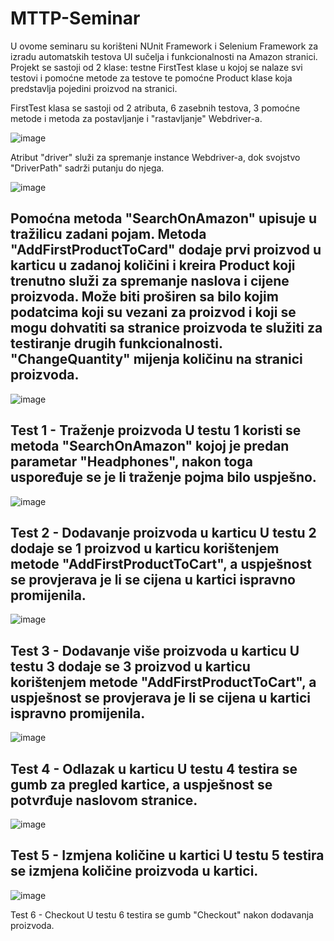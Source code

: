 # MTTP-Seminar

U ovome seminaru su korišteni NUnit Framework i Selenium Framework za izradu automatskih testova UI sučelja i funkcionalnosti na Amazon stranici. Projekt se sastoji od 2 klase: testne FirstTest klase u kojoj se nalaze svi testovi i pomoćne metode za testove te pomoćne Product klase koja predstavlja pojedini proizvod na stranici.

FirstTest klasa se sastoji od 2 atributa, 6 zasebnih testova, 3 pomoćne metode i metoda za postavljanje i "rastavljanje" Webdriver-a. 

![image](https://user-images.githubusercontent.com/54780312/216853439-699d941f-9f28-463b-903d-c3788ca7fe5b.png)

Atribut "driver" služi za spremanje instance Webdriver-a, dok svojstvo "DriverPath"  sadrži putanju do njega.

![image](https://user-images.githubusercontent.com/54780312/216853476-aa175cc2-9754-46ca-adb3-82d72fc1fa17.png)

Pomoćna metoda "SearchOnAmazon" upisuje u tražilicu zadani pojam.
Metoda "AddFirstProductToCard" dodaje prvi proizvod u karticu u zadanoj količini i kreira Product koji trenutno služi za spremanje naslova i cijene proizvoda. Može biti proširen sa bilo kojim podatcima koji su vezani za proizvod i koji se mogu dohvatiti sa stranice proizvoda te služiti za testiranje drugih funkcionalnosti.
"ChangeQuantity" mijenja količinu na stranici proizvoda.
---------------------------------------------------------------------------------------------------------------------------------------------------
![image](https://user-images.githubusercontent.com/54780312/216854201-a68f56a3-bd9e-45fe-b11a-cb231d457cd3.png)

Test 1 - Traženje proizvoda
U testu 1 koristi se metoda "SearchOnAmazon" kojoj je predan parametar "Headphones", nakon toga uspoređuje se je li traženje pojma bilo uspješno.
---------------------------------------------------------------------------------------------------------------------------------------------------

![image](https://user-images.githubusercontent.com/54780312/216854215-fa79b00d-a2d8-42bb-b887-0437871a562f.png)

Test 2 - Dodavanje proizvoda u karticu
U testu 2 dodaje se 1 proizvod u karticu korištenjem metode "AddFirstProductToCart", a uspješnost se provjerava je li se cijena u kartici ispravno promijenila.
---------------------------------------------------------------------------------------------------------------------------------------------------

![image](https://user-images.githubusercontent.com/54780312/216854307-f2cc5798-3aa1-4b84-ba57-170f2d305d43.png)

Test 3 - Dodavanje više proizvoda u karticu
U testu 3 dodaje se 3 proizvod u karticu korištenjem metode "AddFirstProductToCart", a uspješnost se provjerava je li se cijena u kartici ispravno promijenila.
---------------------------------------------------------------------------------------------------------------------------------------------------

![image](https://user-images.githubusercontent.com/54780312/216854380-889c278d-5240-447e-9deb-08e3c5de0da6.png)

Test 4 - Odlazak u karticu
U testu 4 testira se gumb za pregled kartice, a uspješnost se potvrđuje naslovom stranice.
---------------------------------------------------------------------------------------------------------------------------------------------------

![image](https://user-images.githubusercontent.com/54780312/216854759-d939f12f-662b-49c2-93be-7803bdbae565.png)

Test 5 - Izmjena količine u kartici
U testu 5 testira se izmjena količine proizvoda u kartici.
---------------------------------------------------------------------------------------------------------------------------------------------------

![image](https://user-images.githubusercontent.com/54780312/216854821-5cf1a787-f5ea-4c95-a4af-3c9318fb5827.png)

Test 6 - Checkout
U testu 6 testira se gumb "Checkout" nakon dodavanja proizvoda.
